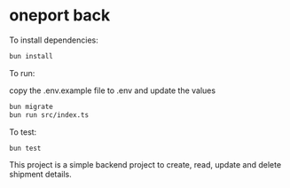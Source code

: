 # oneport back

To install dependencies:

```bash
bun install
```

To run:

copy the .env.example file to .env and update the values

```bash
bun migrate
bun run src/index.ts
```

To test:

```bash
bun test
```

This project is a simple backend project to create, read, update and delete shipment details.
